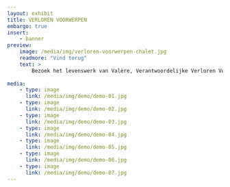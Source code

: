 ```yaml
---
layout: exhibit
title: VERLOREN VOORWERPEN
embargo: true
insert:
    - banner
preview: 
    image: /media/img/verloren-voorwerpen-chalet.jpg
    readmore: "Vind terug"
    text: >
        Bezoek het levenswerk van Valère, Verantwoordelijke Verloren Voorwerpen.
    
media:
    - type: image
      link: /media/img/demo/demo-01.jpg
    - type: image
      link: /media/img/demo/demo-02.jpg
    - type: image
      link: /media/img/demo/demo-03.jpg
    - type: image
      link: /media/img/demo/demo-04.jpg
    - type: image
      link: /media/img/demo/demo-05.jpg
    - type: image
      link: /media/img/demo/demo-06.jpg
    - type: image
      link: /media/img/demo/demo-07.jpg
---
```

